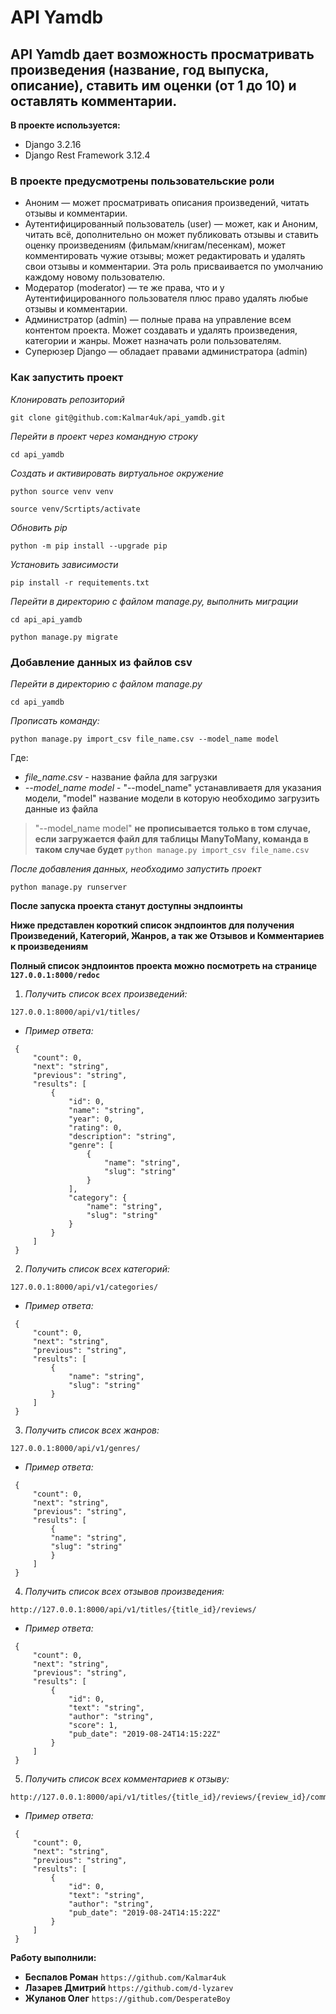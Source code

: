 # API Yamdb

## API Yamdb дает возможность просматривать произведения (название, год выпуска, описание), ставить им оценки (от 1 до 10) и оставлять комментарии.

**В проекте используется:**

* Django 3.2.16
* Django Rest Framework 3.12.4

### В проекте предусмотрены пользовательские роли

- Аноним — может просматривать описания произведений, читать отзывы и комментарии.
- Аутентифицированный пользователь (user) — может, как и Аноним, читать всё, дополнительно он может публиковать отзывы и ставить оценку произведениям (фильмам/книгам/песенкам), может комментировать чужие отзывы; может редактировать и удалять свои отзывы и комментарии. Эта роль присваивается по умолчанию каждому новому пользователю.
- Модератор (moderator) — те же права, что и у Аутентифицированного пользователя плюс право удалять любые отзывы и комментарии.
- Администратор (admin) — полные права на управление всем контентом проекта. Может создавать и удалять произведения, категории и жанры. Может назначать роли пользователям.
- Суперюзер Django — обладает правами администратора (admin)

### Как запустить проект 

*Клонировать репозиторий*
```
git clone git@github.com:Kalmar4uk/api_yamdb.git
```

*Перейти в проект через командную строку*
```
cd api_yamdb
```

*Создать и активировать виртуальное окружение*
```
python source venv venv
```
```
source venv/Scrtipts/activate
```

*Обновить pip*
```
python -m pip install --upgrade pip
```

*Установить зависимости*
```
pip install -r requitements.txt
```

*Перейти в директорию с файлом manage.py, выполнить миграции*
```
cd api_api_yamdb
```
```
python manage.py migrate
```
### Добавление данных из файлов csv

*Перейти в директорию с файлом manage.py*
```
cd api_yamdb
```
*Прописать команду:*
```
python manage.py import_csv file_name.csv --model_name model
```
Где:
* *file_name.csv* - название файла для загрузки
* *--model_name model* - "--model_name" устанавливаетя для указания модели, "model" название модели в которую необходимо загрузить данные из файла
> "--model_name model" **не прописывается только в том случае, если загружается файл для таблицы ManyToMany, команда в таком случае будет** ```python manage.py import_csv file_name.csv```

*После добавления данных, необходимо запустить проект*
```
python manage.py runserver
```

**После запуска проекта станут доступны эндпоинты**

**Ниже представлен короткий список эндпоинтов для получения Произведений, Категорий, Жанров, а так же Отзывов и Комментариев к произведениям**

**Полный список эндпоинтов проекта можно посмотреть на странице `127.0.0.1:8000/redoc`**

1. *Получить список всех произведений:*
```
127.0.0.1:8000/api/v1/titles/
```
   * *Пример ответа:*
   ```
    {
        "count": 0,
        "next": "string",
        "previous": "string",
        "results": [
            {
                "id": 0,
                "name": "string",
                "year": 0,
                "rating": 0,
                "description": "string",
                "genre": [
                    {
                        "name": "string",
                        "slug": "string"
                    }
                ],
                "category": {
                    "name": "string",
                    "slug": "string"
                }
            }
        ]
    }
   ```
2. *Получить список всех категорий:*
```
127.0.0.1:8000/api/v1/categories/
```
   * *Пример ответа:*
   ```
    {
        "count": 0,
        "next": "string",
        "previous": "string",
        "results": [
            {
                "name": "string",
                "slug": "string"
            }
        ]
    }
   ```
3. *Получить список всех жанров:*
```
127.0.0.1:8000/api/v1/genres/
```
   * *Пример ответа:*
   ```
    {
        "count": 0,
        "next": "string",
        "previous": "string",
        "results": [
            {
            "name": "string",
            "slug": "string"
            }
        ]
    }
   ```
4. *Получить список всех отзывов произведения:*
```
http://127.0.0.1:8000/api/v1/titles/{title_id}/reviews/
```
   * *Пример ответа:*
   ```
    {
        "count": 0,
        "next": "string",
        "previous": "string",
        "results": [
            {
                "id": 0,
                "text": "string",
                "author": "string",
                "score": 1,
                "pub_date": "2019-08-24T14:15:22Z"
            }
        ]
    }
   ```
5. *Получить список всех комментариев к отзыву:*
```
http://127.0.0.1:8000/api/v1/titles/{title_id}/reviews/{review_id}/comments/
```
   * *Пример ответа:*
   ```
    {
        "count": 0,
        "next": "string",
        "previous": "string",
        "results": [
            {
                "id": 0,
                "text": "string",
                "author": "string",
                "pub_date": "2019-08-24T14:15:22Z"
            }
        ]
    }
   ```

**Работу выполнили:**

- **Беспалов Роман** `https://github.com/Kalmar4uk`
- **Лазарев Дмитрий** `https://github.com/d-lyzarev`
- **Жуланов Олег** `https://github.com/DesperateBoy`
